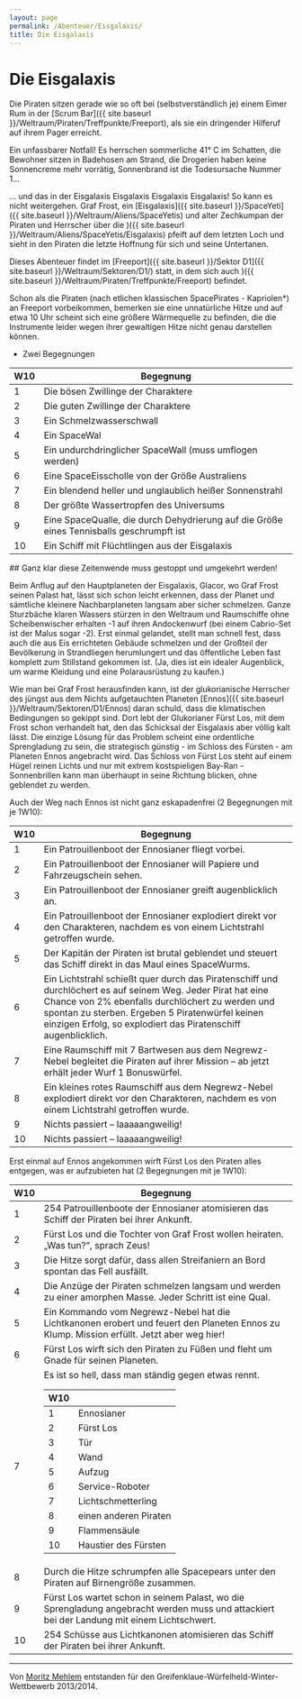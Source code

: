 ```yaml
---
layout: page
permalink: /Abenteuer/Eisgalaxis/
title: Die Eisgalaxis
---
```


# Die Eisgalaxis

Die Piraten sitzen gerade wie so oft bei (selbstverständlich je) einem Eimer Rum in der [Scrum Bar]({{ site.baseurl }}/Weltraum/Piraten/Treffpunkte/Freeport), als sie ein dringender Hilferuf auf ihrem Pager erreicht.

Ein unfassbarer Notfall! Es herrschen sommerliche 41&deg; C im Schatten, die Bewohner sitzen in Badehosen am Strand, die Drogerien haben keine Sonnencreme mehr vorrätig, Sonnenbrand ist die Todesursache Nummer 1…

… und das in der Eisgalaxis Eisgalaxis Eisgalaxis Eisgalaxis! So kann es nicht weitergehen. Graf Frost, ein [Eisgalaxis]({{ site.baseurl }}/SpaceYeti]({{ site.baseurl }}/Weltraum/Aliens/SpaceYetis) und alter Zechkumpan der Piraten und Herrscher über die )({{ site.baseurl }}/Weltraum/Aliens/SpaceYetis/Eisgalaxis) pfeift auf dem letzten Loch und sieht in den Piraten die letzte Hoffnung für sich und seine Untertanen.

Dieses Abenteuer findet im [Freeport]({{ site.baseurl }}/Sektor D1]({{ site.baseurl }}/Weltraum/Sektoren/D1/) statt, in dem sich auch )({{ site.baseurl }}/Weltraum/Piraten/Treffpunkte/Freeport) befindet.

Schon als die Piraten (nach etlichen klassischen SpacePirates - Kapriolen*) an Freeport vorbeikommen, bemerken sie eine unnatürliche Hitze und auf etwa 10 Uhr scheint sich eine größere Wärmequelle zu befinden, die die Instrumente leider wegen ihrer gewaltigen Hitze nicht genau darstellen können.

* Zwei Begegnungen

<table>
<thead>
<tr><th>W10</th><th>Begegnung</th></tr>
</thead>
<tbody>
<tr><td>1</td><td>Die bösen Zwillinge der Charaktere</td></tr>
<tr><td>2</td><td>Die guten Zwillinge der Charaktere</td></tr>
<tr><td>3</td><td>Ein Schmelzwasserschwall</td></tr>
<tr><td>4</td><td>Ein SpaceWal</td></tr>
<tr><td>5</td><td>Ein undurchdringlicher SpaceWall (muss umflogen werden)</td></tr>
<tr><td>6</td><td>Eine SpaceEisscholle von der Größe Australiens</td></tr>
<tr><td>7</td><td>Ein blendend heller und unglaublich heißer Sonnenstrahl</td></tr>
<tr><td>8</td><td>Der größte Wassertropfen des Universums</td></tr>
<tr><td>9</td><td>Eine SpaceQualle, die durch Dehydrierung auf die Größe eines Tennisballs geschrumpft ist</td></tr>
<tr><td>10</td><td>Ein Schiff mit Flüchtlingen aus der Eisgalaxis</td></tr>
</tbody>
</table>
## Ganz klar diese Zeitenwende muss gestoppt und umgekehrt werden!

Beim Anflug auf den Hauptplaneten der Eisgalaxis, Glacor, wo Graf Frost seinen Palast hat, lässt sich schon leicht erkennen, dass der Planet und sämtliche kleinere Nachbarplaneten langsam aber sicher schmelzen. Ganze Sturzbäche klaren Wassers stürzen in den Weltraum und Raumschiffe ohne Scheibenwischer erhalten -1 auf ihren Andockenwurf (bei einem Cabrio-Set ist der Malus sogar -2). Erst einmal gelandet, stellt man schnell fest, dass auch die aus Eis errichteten Gebäude schmelzen und der Großteil der Bevölkerung in Strandliegen herumlungert und das öffentliche Leben fast komplett zum Stillstand gekommen ist. (Ja, dies ist ein idealer Augenblick, um warme Kleidung und eine Polarausrüstung zu kaufen.)

Wie man bei Graf Frost herausfinden kann, ist der glukorianische Herrscher des jüngst aus dem Nichts aufgetauchten Planeten [Ennos]({{ site.baseurl }}/Weltraum/Sektoren/D1/Ennos) daran schuld, dass die klimatischen Bedingungen so gekippt sind. Dort lebt der Glukorianer Fürst Los, mit dem Frost schon verhandelt hat, den das Schicksal der Eisgalaxis aber völlig kalt lässt. Die einzige Lösung für das Problem scheint eine ordentliche Sprengladung zu sein, die strategisch günstig - im Schloss des Fürsten - am Planeten Ennos angebracht wird. Das Schloss von Fürst Los steht auf einem Hügel reinen Lichts und nur mit extrem kostspieligen Bay-Ran -Sonnenbrillen kann man überhaupt in seine Richtung blicken, ohne geblendet zu werden.

Auch der Weg nach Ennos ist nicht ganz eskapadenfrei (2 Begegnungen mit je 1W10):

<table>
<thead>
<tr><th>W10</th><th>Begegnung</th></tr>
</thead>
<tbody>
<tr><td>1</td><td>Ein Patrouillenboot der Ennosianer fliegt vorbei.</td></tr>
<tr><td>2</td><td>Ein Patrouillenboot der Ennosianer will Papiere und Fahrzeugschein sehen.</td></tr>
<tr><td>3</td><td>Ein Patrouillenboot der Ennosianer greift augenblicklich an.</td></tr>
<tr><td>4</td><td>Ein Patrouillenboot der Ennosianer explodiert direkt vor den Charakteren, nachdem es von einem Lichtstrahl getroffen wurde.</td></tr>
<tr><td>5</td><td>Der Kapitän der Piraten ist brutal geblendet und steuert das Schiff direkt in das Maul eines SpaceWurms.</td></tr>
<tr><td>6</td><td>Ein Lichtstrahl schießt quer durch das Piratenschiff und durchlöchert es auf seinem Weg. Jeder Pirat hat eine Chance von 2% ebenfalls durchlöchert zu werden und spontan zu sterben. Ergeben 5 Piratenwürfel keinen einzigen Erfolg, so explodiert das Piratenschiff augenblicklich.</td></tr>
<tr><td>7</td><td>Eine Raumschiff mit 7 Bartwesen aus dem Negrewz-Nebel begleitet die Piraten auf ihrer Mission – ab jetzt erhält jeder Wurf 1 Bonuswürfel.</td></tr>
<tr><td>8</td><td>Ein kleines rotes Raumschiff aus dem Negrewz-Nebel explodiert direkt vor den Charakteren, nachdem es von einem Lichtstrahl getroffen wurde.</td></tr>
<tr><td>9</td><td>Nichts passiert – laaaaangweilig!</td></tr>
<tr><td>10</td><td>Nichts passiert – laaaaangweilig!</td></tr>
</tbody>
</table>
Erst einmal auf Ennos angekommen wirft Fürst Los den Piraten alles entgegen, was er aufzubieten hat (2 Begegnungen mit je 1W10):

<table>
<thead>
<tr><th>W10</th><th>Begegnung</th></tr>
</thead>
<tbody>
<tr><td>1</td><td>254 Patrouillenboote der Ennosianer atomisieren das Schiff der Piraten bei ihrer Ankunft.</td></tr>
<tr><td>2</td><td>Fürst Los und die Tochter von Graf Frost wollen heiraten. „Was tun?“, sprach Zeus!</td></tr>
<tr><td>3</td><td>Die Hitze sorgt dafür, dass allen Streifaniern an Bord spontan das Fell ausfällt.</td></tr>
<tr><td>4</td><td>Die Anzüge der Piraten schmelzen langsam und werden zu einer amorphen Masse. Jeder Schritt ist eine Qual.</td></tr>
<tr><td>5</td><td>Ein Kommando vom Negrewz-Nebel hat die Lichtkanonen erobert und feuert den Planeten Ennos zu Klump. Mission erfüllt. Jetzt aber weg hier!</td></tr>
<tr><td>6</td><td>Fürst Los wirft sich den Piraten zu Füßen und fleht um Gnade für seinen Planeten.</td></tr>
<tr><td>7</td><td>Es ist so hell, dass man ständig gegen etwas rennt.
<table>
<thead>
<tr><th>W10</th><th> </th></tr>
</thead>
<tbody>
<tr><td>1</td><td>Ennosianer</td></tr>
<tr><td>2</td><td>Fürst Los</td></tr>
<tr><td>3</td><td>Tür</td></tr>
<tr><td>4</td><td>Wand</td></tr>
<tr><td>5</td><td>Aufzug</td></tr>
<tr><td>6</td><td>Service-Roboter</td></tr>
<tr><td>7</td><td>Lichtschmetterling</td></tr>
<tr><td>8</td><td>einen anderen Piraten</td></tr>
<tr><td>9</td><td>Flammensäule</td></tr>
<tr><td>10</td><td>Haustier des Fürsten</td></tr>
</tbody>
</table>
</td></tr>
<tr><td>8</td><td>Durch die Hitze schrumpfen alle Spacepears unter den Piraten auf Birnengröße zusammen.</td></tr>
<tr><td>9</td><td>Fürst Los wartet schon in seinem Palast, wo die Sprengladung angebracht werden muss und attackiert bei der Landung mit einem Lichtschwert.</td></tr>
<tr><td>10</td><td>254 Schüsse aus Lichtkanonen atomisieren das Schiff der Piraten bei ihrer Ankunft.</td></tr>
</tbody>
</table>

***
Von [Moritz Mehlem](http://glgnfz.blogspot.de/) entstanden für den Greifenklaue-Würfelheld-Winter-Wettbewerb 2013/2014.

